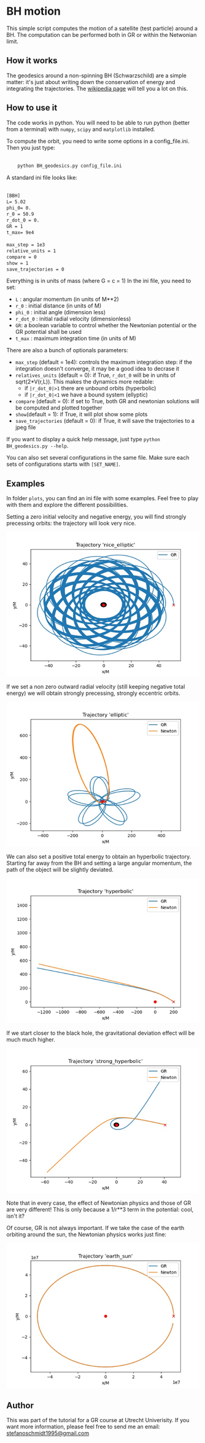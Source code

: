 # BH motion

This simple script computes the motion of a satellite (test particle) around a BH. The computation can be performed both in GR or within the Netwonian limit.

## How it works

The geodesics around a non-spinning BH (Schwarzschild) are a simple matter: it's just about writing down the conservation of energy and integrating the trajectories. The [wikipedia page](https://en.wikipedia.org/wiki/Schwarzschild_geodesics) will tell you a lot on this.

## How to use it

The code works in python. You will need to be able to run python (better from a terminal) with `numpy`, `scipy` and `matplotlib` installed.

To compute the orbit, you need to write some options in a config_file.ini. Then you just type:

```Bash

    python BH_geodesics.py config_file.ini

```

A standard ini file looks like:
```

[BBH]
L= 5.02
phi_0= 0.
r_0 = 50.9
r_dot_0 = 0.
GR = 1
t_max= 9e4

max_step = 1e3
relative_units = 1
compare = 0
show = 1
save_trajectories = 0

```

Everything is in units of mass (where G = c = 1)
In the ini file, you need to set:

* `L` : angular momentum (in units of M**2)
* `r_0` : initial distance (in units of M)
* `phi_0` : initial angle (dimension less)
* `r_dot_0` : initial radial velocity (dimensionless)
* `GR`: a boolean variable to control whether the Newtonian potential or the GR potential shall be used
* `t_max` : maximum integration time (in units of M)

There are also a bunch of optionals parameters:

* `max_step` (default = 1e4): controls the maximum integration step: if the integration doesn't converge, it may be a good idea to decrase it 
* `relatives_units` (default = 0): if True, `r_dot_0` will be in units of sqrt(2*V(r,L)). This makes the dynamics more redable:
	- if `|r_dot_0|>1` there are unbound orbits (hyperbolic)
	- if `|r_dot_0|<1` we have a bound system (ellyptic)
* `compare` (default = 0): if set to True, both GR and newtonian solutions will be computed and plotted together
* `show`(default = 1): if True, it will plot show some plots
* `save_trajectories` (default = 0): if True, it will save the trajectories to a jpeg file

If you want to display a quick help message, just type `python BH_geodesics.py --help`.

You can also set several configurations in the same file. Make sure each sets of configurations starts with `[SET_NAME]`.

## Examples

In folder `plots`, you can find an ini file with some examples. Feel free to play with them and explore the different possibilities.

Setting a zero initial velocity and negative energy, you will find strongly precessing orbits: the trajectory will look very nice.

<p align="center">
  <img src="https://github.com/stefanoschmidt1995/BH_geodesics/blob/master/plots/nice_elliptic_trajectory.jpeg">
</p>

If we set a non zero outward radial velocity (still keeping negative total energy) we will obtain strongly precessing, strongly eccentric orbits.

<p align="center">
  <img src="https://github.com/stefanoschmidt1995/BH_geodesics/blob/master/plots/elliptic_trajectory.jpeg">
</p>

We can also set a positive total energy to obtain an hyperbolic trajectory. Starting far away from the BH and setting a large angular momentum, the path of the object will be slightly deviated.

<p align="center">
  <img src="https://github.com/stefanoschmidt1995/BH_geodesics/blob/master/plots/hyperbolic_trajectory.jpeg">
</p>

If we start closer to the black hole, the gravitational deviation effect will be much much higher.

<p align="center">
  <img src="https://github.com/stefanoschmidt1995/BH_geodesics/blob/master/plots/strong_hyperbolic_trajectory.jpeg">
</p>

Note that in every case, the effect of Newtonian physics and those of GR are very different! This is only because a 1/r**3 term in the potential: cool, isn't it?

Of course, GR is not always important. If we take the case of the earth orbiting around the sun, the Newtonian physics works just fine:

<p align="center">
  <img src="https://github.com/stefanoschmidt1995/BH_geodesics/blob/master/plots/earth_sun_trajectory.jpeg">
</p>

## Author

This was part of the tutorial for a GR course at Utrecht Univerisity. If you want more information, please feel free to send me an email: [stefanoschmidt1995@gmail.com](mailto:stefanoschmidt1995@gmail.com)












